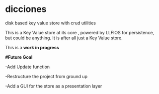 # dicciones
disk based key value store with crud utilities

This is a Key Value store at its core , powered by LLFIOS for persistence, but could be anything. It is after all just a Key Value store.

This is a <b>work in progress</b>


<b>#Future Goal </b>

-Add Update function

-Restructure the project from ground up

-Add a GUI for the store as a presentation layer
